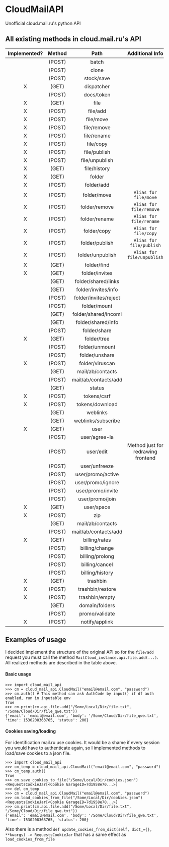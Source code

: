 
# CloudMailAPI
Unofficial cloud.mail.ru's python API

## All existing methods in cloud.mail.ru's API

| Implemented? | Method |         Path          |           Additional Info             |
|:------------:|:------:|:---------------------:|:-------------------------------------:|
|              | (POST) | batch                 |                                       |
|              | (POST) | clone                 |                                       |
|              | (POST) | stock/save            |                                       |
|       X      | (GET)  | dispatcher            |                                       |
|              | (POST) | docs/token            |                                       |
|       X      | (GET)  | file                  |                                       |
|       X      | (POST) | file/add              |                                       |
|       X      | (POST) | file/move             |                                       |
|       X      | (POST) | file/remove           |                                       |
|       X      | (POST) | file/rename           |                                       |
|       X      | (POST) | file/copy             |                                       |
|       X      | (POST) | file/publish          |                                       |
|       X      | (POST) | file/unpublish        |                                       |
|       X      | (GET)  | file/history          |                                       |
|       X      | (GET)  | folder                |                                       |
|       X      | (POST) | folder/add            |                                       |
|       X      | (POST) | folder/move           |`Alias for file/move`                  |
|       X      | (POST) | folder/remove         |`Alias for file/remove`                |
|       X      | (POST) | folder/rename         |`Alias for file/rename`                |
|       X      | (POST) | folder/copy           |`Alias for file/copy`                  |
|       X      | (POST) | folder/publish        |`Alias for file/publish`               |
|       X      | (POST) | folder/unpublish      |`Alias for file/unpublish`             |
|       X      | (GET)  | folder/find           |                                       |
|       X      | (GET)  | folder/invites        |                                       |
|              | (GET)  | folder/shared/links   |                                       |
|              | (GET)  | folder/invites/info   |                                       |
|              | (POST) | folder/invites/reject |                                       |
|              | (POST) | folder/mount          |                                       |
|              | (GET)  | folder/shared/incomi  |                                       |
|              | (GET)  | folder/shared/info    |                                       |
|              | (POST) | folder/share          |                                       |
|       X      | (GET)  | folder/tree           |                                       |
|              | (POST) | folder/unmount        |                                       |
|              | (POST) | folder/unshare        |                                       |
|       X      | (POST) | folder/viruscan       |                                       |
|              | (GET)  | mail/ab/contacts      |                                       |
|              | (POST) | mail/ab/contacts/add  |                                       |
|              | (GET)  | status                |                                       |
|       X      | (POST) | tokens/csrf           |                                       |
|       X      | (POST) | tokens/download       |                                       |
|              | (GET)  | weblinks              |                                       |
|              | (GET)  | weblinks/subscribe    |                                       |
|       X      | (GET)  | user                  |                                       |
|              | (POST) | user/agree-la         |                                       |
|              | (POST) | user/edit             |  Method just for redrawing frontend   |
|              | (POST) | user/unfreeze         |                                       |
|              | (POST) | user/promo/active     |                                       |
|              | (POST) | user/promo/ignore     |                                       |
|              | (POST) | user/promo/invite     |                                       |
|              | (POST) | user/promo/join       |                                       |
|       X      | (GET)  | user/space            |                                       |
|       X      | (POST) | zip                   |                                       |
|              | (GET)  | mail/ab/contacts      |                                       |
|              | (POST) | mail/ab/contacts/add  |                                       |
|       X      | (GET)  | billing/rates         |                                       |
|              | (POST) | billing/change        |                                       |
|              | (POST) | billing/prolong       |                                       |
|              | (POST) | billing/cancel        |                                       |
|              | (POST) | billing/history       |                                       |
|       X      | (GET)  | trashbin              |                                       |
|       X      | (POST) | trashbin/restore      |                                       |
|       X      | (POST) | trashbin/empty        |                                       |
|              | (GET)  | domain/folders        |                                       |
|              | (POST) | promo/validate        |                                       |
|       X      | (POST) | notify/applink        |                                       |

## Examples of usage
I decided implement the structure of the original API so for the `file/add` request you must call the method `MailCloud_instance.api.file.add(...)`.
All realized methods are described in the table above.
#### Basic usage
```
>>> import cloud_mail_api
>>> cm = cloud_mail_api.CloudMail("email@email.com", "password")
>>> cm.auth() # This method can ask AuthCode by input() if df auth enabled, run in inputable env
True
>>> cm.print(cm.api.file.add("/Some/Local/Dir/file.txt", "/Some/Cloud/Dir/file_qwe.txt"))
{'email': 'email@email.com', 'body': '/Some/Cloud/Dir/file_qwe.txt', 'time': 1530208363765, 'status': 200}
```
#### Cookies saving/loading
For identification mail.ru use cookies.
It would be a shame if every session you would have to authenticate again, so I implemented methods to load/save cookies to a json file.
```
>>> import cloud_mail_api
>>> cm_temp = cloud_mail_api.CloudMail("email@email.com", "password")
>>> cm_temp.auth()
True
>>> cm.save_cookies_to_file("/Some/Local/Dir/cookies.json")
<RequestsCookieJar[<Cookie GarageID=7d1958e70...>]
>>> del cm_temp
>>> cm = cloud_mail_api.CloudMail("email@email.com", "password")
>>> cm.load_cookies_from_file("/Some/Local/Dir/cookies.json")
<RequestsCookieJar[<Cookie GarageID=7d1958e70...>]
>>> cm.print(cm.api.file.add("/Some/Local/Dir/file.txt", "/Some/Cloud/Dir/file_qwe.txt"))
{'email': 'email@email.com', 'body': '/Some/Cloud/Dir/file_qwe.txt', 'time': 1530208363765, 'status': 200}
```

Also there is a method `def update_cookies_from_dict(self, dict_={}, **kwargs) -> RequestsCookieJar` that has a same effect as `load_cookies_from_file`